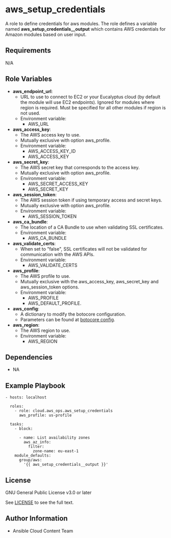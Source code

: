# aws_setup_credentials

A role to define credentials for aws modules. The role defines a variable named **aws_setup_credentials\_\_output** which contains AWS credentials for Amazon modules based on user input.

## Requirements

N/A

## Role Variables

- **aws_endpoint_url**:
  - URL to use to connect to EC2 or your Eucalyptus cloud (by default the module will use EC2 endpoints). Ignored for modules where region is required. Must be specified for all other modules if region is not used.
  - Environment variable:
    - AWS_URL
- **aws_access_key**:
  - The AWS access key to use.
  - Mutually exclusive with option aws_profile.
  - Environment variable:
    - AWS_ACCESS_KEY_ID
    - AWS_ACCESS_KEY
- **aws_secret_key**:
  - The AWS secret key that corresponds to the access key.
  - Mutually exclusive with option aws_profile.
  - Environment variable:
    - AWS_SECRET_ACCESS_KEY
    - AWS_SECRET_KEY
- **aws_session_token**:
  - The AWS session token if using temporary access and secret keys.
  - Mutually exclusive with option aws_profile.
  - Environment variable:
    - AWS_SESSION_TOKEN
- **aws_ca_bundle**:
  - The location of a CA Bundle to use when validating SSL certificates.
  - Environment variable:
    - AWS_CA_BUNDLE
- **aws_validate_certs**:
  - When set to "false", SSL certificates will not be validated for communication with the AWS APIs.
  - Environment variable:
    - AWS_VALIDATE_CERTS
- **aws_profile**:
  - The AWS profile to use.
  - Mutually exclusive with the aws_access_key, aws_secret_key and aws_session_token options.
  - Environment variable:
    - AWS_PROFILE
    - AWS_DEFAULT_PROFILE.
- **aws_config**:
  - A dictionary to modify the botocore configuration.
  - Parameters can be found at [botocore config](https://botocore.amazonaws.com/v1/documentation/api/latest/reference/config.html#botocore.config.Config).
- **aws_region**:
  - The AWS region to use.
  - Environment variable:
    - AWS_REGION

## Dependencies

- NA

## Example Playbook

    - hosts: localhost

      roles:
        - role: cloud.aws_ops.aws_setup_credentials
          aws_profile: us-profile

      tasks:
        - block:

          - name: List availability zones
            aws_az_info:
              filter:
                zone-name: eu-east-1
        module_defaults:
          group/aws:
            '{{ aws_setup_credentials__output }}'

## License

GNU General Public License v3.0 or later

See [LICENSE](https://github.com/ansible-collections/cloud.aws_troubleshooting/blob/main/LICENSE) to see the full text.

## Author Information

- Ansible Cloud Content Team
